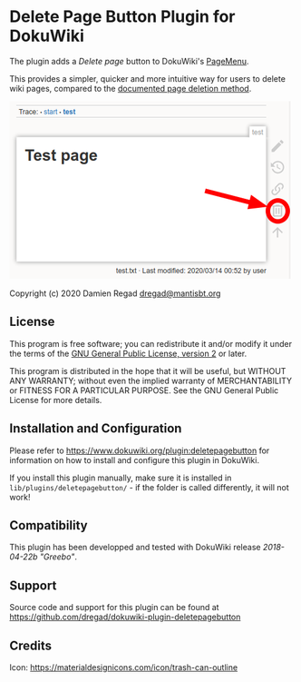 # Delete Page Button Plugin for DokuWiki

The plugin adds a _Delete page_ button to DokuWiki's 
[PageMenu](https://www.dokuwiki.org/devel:menus).

This provides a simpler, quicker and more intuitive way for users to 
delete wiki pages, compared to the 
[documented page deletion method](https://www.dokuwiki.org/page#delete_a_page).

![Screenshot](images/screenshot.png)

Copyright (c) 2020 Damien Regad <dregad@mantisbt.org>


## License

This program is free software; you can redistribute it and/or modify
it under the terms of the
[GNU General Public License, version 2](https://www.gnu.org/licenses/old-licenses/gpl-2.0.html)
or later.

This program is distributed in the hope that it will be useful,
but WITHOUT ANY WARRANTY; without even the implied warranty of
MERCHANTABILITY or FITNESS FOR A PARTICULAR PURPOSE.  See the
GNU General Public License for more details.


## Installation and Configuration

Please refer to https://www.dokuwiki.org/plugin:deletepagebutton for information
on how to install and configure this plugin in DokuWiki.

If you install this plugin manually, make sure it is installed in
`lib/plugins/deletepagebutton/` - if the folder is called differently,
it will not work!


## Compatibility

This plugin has been developped and tested with DokuWiki release 
*2018-04-22b "Greebo"*.


## Support

Source code and support for this plugin can be found at
https://github.com/dregad/dokuwiki-plugin-deletepagebutton

## Credits

Icon: https://materialdesignicons.com/icon/trash-can-outline
